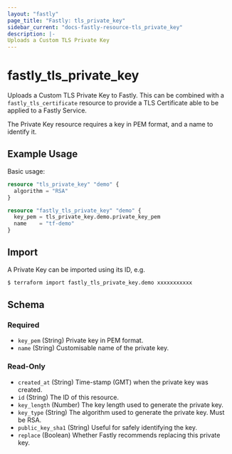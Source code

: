 ```yaml
---
layout: "fastly"
page_title: "Fastly: tls_private_key"
sidebar_current: "docs-fastly-resource-tls_private_key"
description: |-
Uploads a Custom TLS Private Key
---
```


# fastly_tls_private_key

Uploads a Custom TLS Private Key to Fastly. This can be combined with a `fastly_tls_certificate` resource to provide a TLS Certificate able to be applied to a Fastly Service.

The Private Key resource requires a key in PEM format, and a name to identify it.

## Example Usage

Basic usage:

```terraform
resource "tls_private_key" "demo" {
  algorithm = "RSA"
}

resource "fastly_tls_private_key" "demo" {
  key_pem = tls_private_key.demo.private_key_pem
  name    = "tf-demo"
}
```

## Import

A Private Key can be imported using its ID, e.g.

```sh
$ terraform import fastly_tls_private_key.demo xxxxxxxxxxx
```

<!-- schema generated by tfplugindocs -->
## Schema

### Required

- `key_pem` (String) Private key in PEM format.
- `name` (String) Customisable name of the private key.

### Read-Only

- `created_at` (String) Time-stamp (GMT) when the private key was created.
- `id` (String) The ID of this resource.
- `key_length` (Number) The key length used to generate the private key.
- `key_type` (String) The algorithm used to generate the private key. Must be RSA.
- `public_key_sha1` (String) Useful for safely identifying the key.
- `replace` (Boolean) Whether Fastly recommends replacing this private key.
